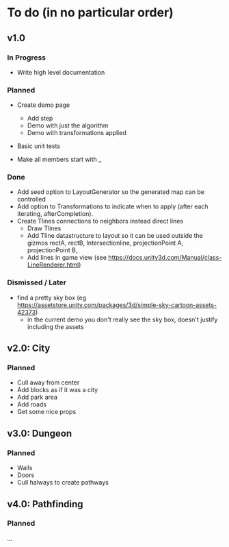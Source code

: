 # To do (in no particular order)

## v1.0

### In Progress

-   Write high level documentation

### Planned

-   Create demo page
    -   Add step
    -   Demo with just the algorithm
    -   Demo with transformations applied

-   Basic unit tests
-   Make all members start with _

### Done

-   Add seed option to LayoutGenerator so the generated map can be controlled
-   Add option to Transformations to indicate when to apply (after each iterating, afterCompletion).
-   Create Tlines connections to neighbors instead direct lines 
    - Draw Tlines 
    - Add Tline datastructure to layout so it can be used outside the gizmos
        rectA,
        rectB,
        Intersectionline,
        projectionPoint A,
        projectionPoint B,
    - Add lines in game view (see https://docs.unity3d.com/Manual/class-LineRenderer.html)

### Dismissed / Later

-   find a pretty sky box (eg https://assetstore.unity.com/packages/3d/simple-sky-cartoon-assets-42373)
    - in the current demo you don't really see the sky box, doesn't justify including the assets

## v2.0: City

### Planned

-   Cull away from center
-   Add blocks as if it was a city
-   Add park area
-   Add roads
-   Get some nice props

## v3.0: Dungeon

### Planned

-   Walls
-   Doors
-   Cull halways to create pathways

## v4.0: Pathfinding

### Planned

...

